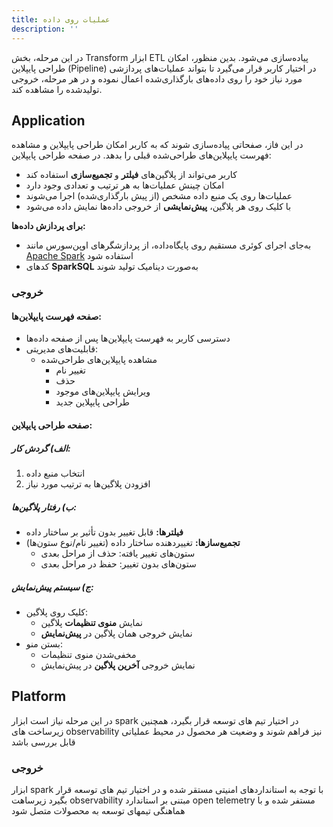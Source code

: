 ```yaml
---
title: عملیات روی داده
description: ''
---
```


در این مرحله، بخش
Transform
ابزار
ETL
پیاده‌سازی می‌شود. بدین منظور، امکان طراحی پایپلاین
(Pipeline)
در اختیار کاربر قرار می‌گیرد تا بتواند عملیات‌های پردازشی مورد نیاز خود را روی داده‌های بارگذاری‌شده اعمال نموده و در هر
مرحله، خروجی تولیدشده را مشاهده کند.

## Application

در این فاز، صفحاتی پیاده‌سازی شوند که به کاربر امکان طراحی پایپلاین و مشاهده فهرست پایپلاین‌های طراحی‌شده قبلی را
بدهد. در صفحه طراحی پایپلاین:

- کاربر می‌تواند از پلاگین‌های **فیلتر** و **تجمیع‌سازی** استفاده کند
- امکان چینش عملیات‌ها به هر ترتیب و تعدادی وجود دارد
- عملیات‌ها روی یک منبع داده مشخص (از پیش بارگذاری‌شده) اجرا می‌شوند
- با کلیک روی هر پلاگین، **پیش‌نمایشی** از خروجی داده‌ها نمایش داده می‌شود

**برای پردازش داده‌ها:**

- به‌جای اجرای کوئری مستقیم روی پایگاه‌داده، از پردازشگرهای اوپن‌سورس مانند
  [Apache Spark](https://spark.apache.org/)
  استفاده شود
- کدهای
  **SparkSQL**
  به‌صورت دینامیک تولید شوند

### خروجی

#### صفحه فهرست پایپلاین‌ها:

- دسترسی کاربر به فهرست پایپلاین‌ها پس از صفحه داده‌ها
- قابلیت‌های مدیریتی:
    - مشاهده پایپلاین‌های طراحی‌شده
        - تغییر نام
        - حذف
        - ویرایش پایپلاین‌های موجود
        - طراحی پایپلاین جدید

#### صفحه طراحی پایپلاین:

##### الف) گردش کار:

1. انتخاب منبع داده
2. افزودن پلاگین‌ها به ترتیب مورد نیاز

##### ب) رفتار پلاگین‌ها:

- **فیلترها:** قابل تغییر بدون تأثیر بر ساختار داده
- **تجمیع‌سازها:** تغییردهنده ساختار داده (تغییر نام/نوع ستون‌ها)
    - ستون‌های تغییر یافته: حذف از مراحل بعدی
    - ستون‌های بدون تغییر: حفظ در مراحل بعدی

##### ج) سیستم پیش‌نمایش:

- کلیک روی پلاگین:
    - نمایش **منوی تنظیمات** پلاگین
    - نمایش خروجی همان پلاگین در **پیش‌نمایش**
- بستن منو:
    - مخفی‌شدن منوی تنظیمات
    - نمایش خروجی **آخرین پلاگین** در پیش‌نمایش

## Platform

در این مرحله نیاز است ابزار spark در اختیار تیم های توسعه قرار بگیرد، همچنین زیرساخت های observability نیز فراهم شوند و
وضعیت هر محصول در محیط عملیاتی قابل بررسی باشد

### خروجی

ابزار spark با توجه به استانداردهای امنیتی مستقر شده و در اختیار تیم های توسعه قرار بگیرد
زیرساهت observability مبتنی بر استاندارد open telemetry مستفر شده و با هماهنگی تیمهای توسعه به محصولات متصل شود